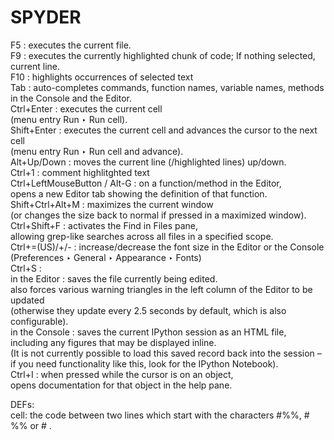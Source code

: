 # SPYDER  
  
  
F5 : executes the current file.  
F9 : executes the currently highlighted chunk of code; If nothing selected, current line.  
F10 : highlights occurrences of selected text  
Tab : auto-completes commands, function names, variable names, methods  
in the Console and the Editor.  
Ctrl+Enter : executes the current cell  
(menu entry Run ‣ Run cell).  
Shift+Enter : executes the current cell and advances the cursor to the next cell  
(menu entry Run ‣ Run cell and advance).  
Alt+Up/Down : moves the current line (/highlighted lines) up/down.  
Ctrl+1 : comment highlitghted text  
Ctrl+LeftMouseButton / Alt-G : on a function/method in the Editor,  
 opens a new Editor tab showing the definition of that function.  
Shift+Ctrl+Alt+M : maximizes the current window  
(or changes the size back to normal if pressed in a maximized window).  
Ctrl+Shift+F : activates the Find in Files pane,  
allowing grep-like searches across all files in a specified scope.  
Ctrl+=(US)/+/- : increase/decrease the font size in the Editor or the Console  
(Preferences ‣ General ‣ Appearance ‣ Fonts)  
Ctrl+S :  
in the Editor : saves the file currently being edited.  
also forces various warning triangles in the left column of the Editor to be updated  
(otherwise they update every 2.5 seconds by default, which is also configurable).  
in the Console : saves the current IPython session as an HTML file,  
including any figures that may be displayed inline.  
(It is not currently possible to load this saved record back into the session –  
if you need functionality like this, look for the IPython Notebook).  
Ctrl+I : when pressed while the cursor is on an object,  
opens documentation for that object in the help pane.  
  
  
DEFs:  
cell: the code between two lines which start with the characters #%%, # %% or # <codecell>.  
